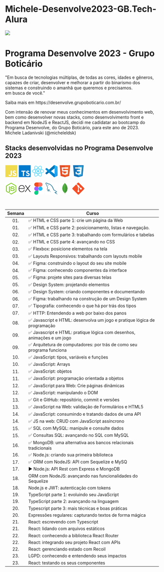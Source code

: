 # Michele-Desenvolve2023-GB.Tech-Alura

<img src="https://res.cloudinary.com/beleza-na-web/image/upload/f_svg,fl_progressive,q_auto:eco/v1/blz/assets-store/0.0.405/images/academy/img-mulher-group.svg">

<h1> Programa Desenvolve 2023 - Grupo Boticário </h1>

<p>"Em busca de tecnologias múltiplas, de todas as cores, idades e gêneros, capazes de criar, desenvolver e melhorar a partir do binarismo dos sistemas e construindo o amanhã que queremos e precisamos.<br>
em busca de você."</p>
Saiba mais em https://desenvolve.grupoboticario.com.br/

<p>Com intensão de renovar meus conhecimentos em desenvolvimento web, bem como desenvolver novas stacks, como desenvolvimento front e backend em NodeJS e ReactJS, decidi me cadidatar ao bootcamp do Programa Desenvolve, do Grupo Boticário, para este ano de 2023.<br>
Michele Ladanivski (@micheleldsk)</p>

<h2>Stacks desenvolvidas no Programa Desenvolve 2023</h2>
<div style="display: inline_block" align="">
    <img align="center" alt="" height="40em" width="40em" src="https://raw.githubusercontent.com/devicons/devicon/master/icons/javascript/javascript-plain.svg">
    <img align="center" alt="" height="40em" width="40em" src="https://raw.githubusercontent.com/devicons/devicon/master/icons/typescript/typescript-plain.svg">
    <img align="center" alt="" height="40em" width="40em" src="https://raw.githubusercontent.com/devicons/devicon/master/icons/react/react-original.svg">
    <img align="center" alt="" height="40em" width="40em" src="https://raw.githubusercontent.com/devicons/devicon/master/icons/vscode/vscode-original.svg">
    <img align="center" alt="" height="40em" width="40em" src="https://raw.githubusercontent.com/devicons/devicon/master/icons/html5/html5-original.svg">
    <img align="center" alt="" height="40em" width="40em" src="https://raw.githubusercontent.com/devicons/devicon/master/icons/css3/css3-original.svg">
</div>
    <br>
<div style="display: inline_block" align="">
    <img align="center" alt="" height="40em" width="40em" src="https://raw.githubusercontent.com/devicons/devicon/master/icons/nodejs/nodejs-original.svg">
    <img align="center" alt="" height="40em" width="40em" src="https://raw.githubusercontent.com/devicons/devicon/master/icons/express/express-original.svg">
    <img align="center" alt="" height="40em" width="40em" src="https://raw.githubusercontent.com/devicons/devicon/master/icons/figma/figma-original.svg">
    <img align="center" alt="" height="40em" width="40em" src="https://raw.githubusercontent.com/devicons/devicon/master/icons/mysql/mysql-original.svg">
    <img align="center" alt="" height="40em" width="40em" src="https://raw.githubusercontent.com/devicons/devicon/master/icons/mongodb/mongodb-original.svg">
    <img align="center" alt="" height="40em" width="40em" src="https://raw.githubusercontent.com/devicons/devicon/master/icons/git/git-original.svg">
</div>
    <br>
    <br>
    

| Semana  | Curso                                                                                           |	
|:-------:|-------------------------------------------------------------------------------------------------|
| 01.     | ✅ HTML e CSS parte 1: crie um página da Web 
| 01.     | ✅ HTML e CSS parte 2: posicionamento, listas e navegação.          	                    
| 02.	  | ✅ HTML e CSS parte 3: trabalhando com formulários e tabelas
| 02.     | ✅ HTML e CSS parte 4: avançando no CSS
| 03.     | ✅ Flexbox: posicione elementos na tela
| 03.     | ✅ Layouts Responsivos: trabalhando com layouts mobile        
| 04.     | ✅ Figma: construindo o layout do seu site mobile
| 04.     | ✅ Figma: conhecendo componentes da interface
| 05.     | ✅ Figma: projete sites para diversas telas
| 05.     | ✅ Design System: projetando elementos
| 06.     | ✅ Design System: criando componentes e documentando 
| 06.     | ✅ Figma: trabalhando na construção de um Design System
| 07.     | ✅ Tipografia: conhecendo o que há por trás dos tipos
| 07.     | ✅ HTTP: Entendendo a web por baixo dos panos
| 08.     | ✅ Javascript e HTML: desenvolva um jogo e pratique lógica de programação
| 09.     | ✅ Javascript e HTML: pratique lógica com desenhos, animações e um jogo
| 09.     | ✅ Arquitetura de computadores: por trás de como seu programa funciona
| 10.     | ✅ JavaScript: tipos, variáveis e funções
| 10.     | ✅ JavaScript: Arrays 
| 11.     | ✅ JavaScript: objetos 
| 11.     | ✅ JavaScript: programação orientada a objetos
| 12.     | ✅ JavaScript para Web: Crie páginas dinâmicas
| 12.     | ✅ JavaScript: manipulando o DOM
| 13.     | ✅ Git e GitHub: repositório, commit e versões
| 13.     | ✅ JavaScript na Web: validação de Formulários e HTML5
| 14.     | ✅ JavaScript: consumindo e tratando dados de uma API
| 14.     | ✅ JS na web: CRUD com JavaScript assíncrono
| 15.     | ✅ SQL com MySQL: manipule e consulte dados
| 15.     | ✅ Consultas SQL: avançando no SQL com MySQL
| 16.     | ✅ MongoDB: uma alternativa aos bancos relacionais tradicionais
| 16.     | ✅ Node.js: criando sua primeira biblioteca
| 17.     | ✅ ORM com NodeJS: API com Sequelize e MySQ
| 17.     | ▶️ Node.js: API Rest com Express e MongoDB
| 18.     | ORM com NodeJS: avançando nas funcionalidades do Sequelize
| 18.     | Node.js e JWT: autenticação com tokens
| 19.     | TypeScript parte 1: evoluindo seu JavaScript
| 19.     | TypeScript parte 2: avançando na linguagem
| 20.     | Typescript parte 3: mais técnicas e boas práticas
| 20.     | Expressões regulares: capturando textos de forma mágica
| 21.     | React: escrevendo com Typescript
| 21.     | React: lidando com arquivos estáticos
| 22.     | React: conhecendo a biblioteca React Router
| 22.     | React: integrando seu projeto React com APIs
| 22.     | React: gerenciando estado com Recoil
| 23.     | LGPD: conhecendo e entendendo seus impactos
| 23.     | React: testando os seus componentes
